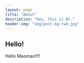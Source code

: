```yaml
---
layout: page
title: "About"
description: "Hey, this is BY."
header-img: "img/post-bg-rwd.jpg"
---
```


## Hello!

Hello Maomao!!!!


